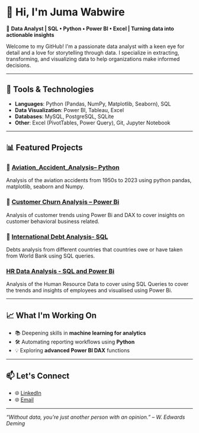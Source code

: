 # 👋 Hi, I'm Juma Wabwire

🎯 **Data Analyst | SQL • Python • Power BI • Excel | Turning data into actionable insights**

Welcome to my GitHub! I'm a passionate data analyst with a keen eye for detail and a love for storytelling through data. I specialize in extracting, transforming, and visualizing data to help organizations make informed decisions.

---

## 🔧 Tools & Technologies

- **Languages**: Python (Pandas, NumPy, Matplotlib, Seaborn), SQL
- **Data Visualization**: Power BI, Tableau, Excel
- **Databases**: MySQL, PostgreSQL, SQLite
- **Other**: Excel (PivotTables, Power Query), Git, Jupyter Notebook

---

## 📊 Featured Projects

### 📌 [Aviation_Accident_Analysis– Python](https://github.com/JUMAWABWIRE/Aviation_Accident_Analysis)
Analysis of the aviation accidents from 1950s to 2023 using python pandas, matplotlib, seaborn and Numpy.

### 📌 [Customer Churn Analysis – Power Bi](https://github.com/JUMAWABWIRE/Customer_Churn_Analysis)
Analysis of customer trends using Power Bi and DAX to cover insights on customer behavioral business related.

### 📌 [International Debt Analysis- SQL](https://github.com/JUMAWABWIRE/International-Debt-Analysis)
Debts analysis from different countries that countries owe or have taken from World Bank using SQL queries.


### [HR Data Analysis - SQL and Power Bi](https://github.com/JUMAWABWIRE/HR-MYSQL-DATA-ANALYSIS)
Analysis of the Human Resource Data to cover using SQL Queries to cover the trends and insights of employees and visualised using Power Bi. 

---

## 📈 What I'm Working On

- 📚 Deepening skills in **machine learning for analytics**
- 🛠 Automating reporting workflows using **Python**
- 💡 Exploring **advanced Power BI DAX** functions

---

## 📫 Let's Connect

- 🌐 [LinkedIn](https://www.linkedin.com/in/juma-jackson-73b411320/)
- 🌐 [Email](jackson.jumswabwire@gmail.com)

---

_“Without data, you're just another person with an opinion.” – W. Edwards Deming_

